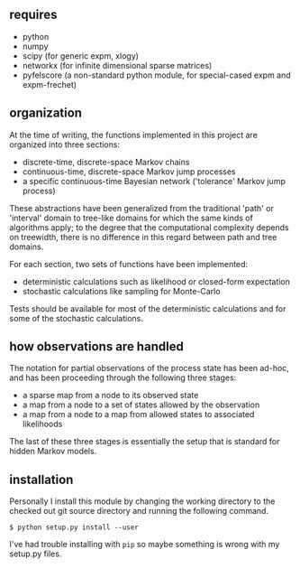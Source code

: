 
requires
--------
 * python
 * numpy
 * scipy (for generic expm, xlogy)
 * networkx (for infinite dimensional sparse matrices)
 * pyfelscore (a non-standard python module,
   for special-cased expm and expm-frechet)


organization
------------

At the time of writing,
the functions implemented in this project are organized into three sections:
 * discrete-time, discrete-space Markov chains
 * continuous-time, discrete-space Markov jump processes
 * a specific continuous-time Bayesian network ('tolerance' Markov jump process)

These abstractions have been generalized from the traditional
'path' or 'interval' domain to tree-like domains
for which the same kinds of algorithms apply;
to the degree that the computational complexity depends on treewidth,
there is no difference in this regard between path and tree domains.

For each section, two sets of functions have been implemented:
 * deterministic calculations such as likelihood or closed-form expectation
 * stochastic calculations like sampling for Monte-Carlo

Tests should be available for most of the deterministic calculations
and for some of the stochastic calculations.


how observations are handled
----------------------------

The notation for partial observations of the process state
has been ad-hoc, and has been proceeding through the following
three stages:
 * a sparse map from a node to its observed state
 * a map from a node to a set of states allowed by the observation
 * a map from a node to a map from allowed states to associated likelihoods

The last of these three stages is essentially
the setup that is standard for hidden Markov models.


installation
------------

Personally I install this module by changing the working directory
to the checked out git source directory and running the following command.

    $ python setup.py install --user

I've had trouble installing with `pip` so maybe something is wrong with
my setup.py files.

